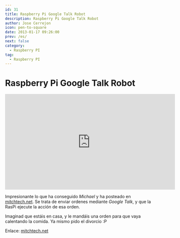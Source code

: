 ```yaml
---
id: 31
title: Raspberry Pi Google Talk Robot
description: Raspberry Pi Google Talk Robot
author: Jose Cerrejon
icon: pen-to-square
date: 2013-01-17 09:26:00
prev: /es/
next: false
category:
  - Raspberry PI
tag:
  - Raspberry PI
---
```


# Raspberry Pi Google Talk Robot

<iframe width="560" height="315" src="http://www.youtube.com/embed/vd6RlkAXWRs?rel=0" frameborder="0" allowfullscreen></iframe>

Impresionante lo que ha conseguido *Michael* y ha posteado en [mitchtech.net](http://mitchtech.net). Se trata de enviar ordenes mediante *Google Talk*, y que la RasPi ejecute la acción de esa orden.

Imaginad que estáis en casa, y le mandáis una orden para que vaya calentando la comida. Ya mismo pido el divorcio :P

Enlace: [mitchtech.net](http://mitchtech.net/raspberry-pi-google-talk-robot/)